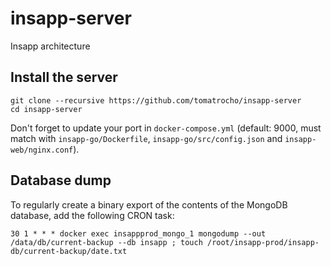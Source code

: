 # insapp-server

Insapp architecture

## Install the server

    git clone --recursive https://github.com/tomatrocho/insapp-server
    cd insapp-server

Don't forget to update your port in `docker-compose.yml` (default: 9000, must match with `insapp-go/Dockerfile`, `insapp-go/src/config.json` and `insapp-web/nginx.conf`).

## Database dump

To regularly create a binary export of the contents of the MongoDB database, add the following CRON task:

    30 1 * * * docker exec insappprod_mongo_1 mongodump --out /data/db/current-backup --db insapp ; touch /root/insapp-prod/insapp-db/current-backup/date.txt
